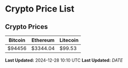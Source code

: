 # Crypto Price List

## Crypto Prices
| Bitcoin | Ethereum | Litecoin |
| ------- | -------- | -------- |
| $94456 | $3344.04 | $99.53 |
**Last Updated:** 2024-12-28 10:10 UTC
**Last Updated:** $DATE$
